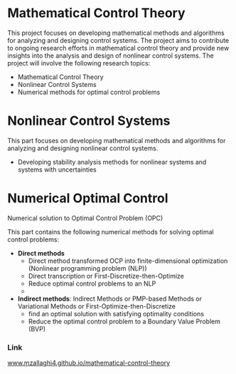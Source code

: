 # Mathematical Control Theory
This project focuses on developing mathematical methods and algorithms for analyzing and designing control systems. 
The project aims to contribute to ongoing research efforts in mathematical control theory and provide new insights into the analysis and design of nonlinear control systems.
The project will involve the following research topics:
- Mathematical Control Theory
- Nonlinear Control Systems
- Numerical methods for optimal control problems

# Nonlinear Control Systems
This part focuses on developing mathematical methods and algorithms for analyzing and designing nonlinear control systems.

- Developing stability analysis methods for nonlinear systems and systems with uncertainties



 

# Numerical Optimal Control
Numerical solution to Optimal Control Problem (OPC)

This part contains the following numerical methods for solving optimal control problems:
- **Direct methods**
  - Direct method transformed OCP into finite-dimensional optimization (Nonlinear programming problem (NLP))
  - Direct transcription or First-Discretize-then-Optimize
  - Reduce optimal control problems to an NLP
  - 
- **Indirect methods**: 
  Indirect Methods or PMP-based Methods or Variational Methods or First-Optimize-then-Discretize
   - find an optimal solution with satisfying optimality conditions
   - Reduce the optimal control problem to a Boundary Value Problem (BVP)

 
 
 
 ### Link
www.mzallaghi4.github.io/mathematical-control-theory

